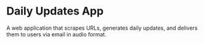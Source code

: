 # Daily Updates App

A web application that scrapes URLs, generates daily updates, and delivers them to users via email in audio format.